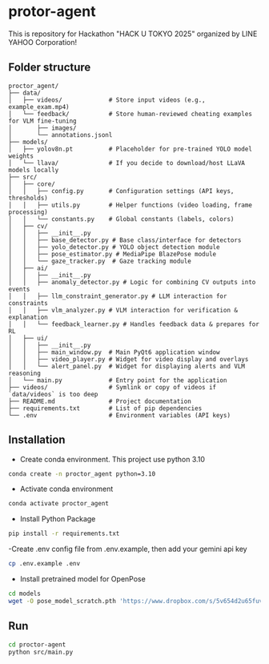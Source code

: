# protor-agent
This is repository for Hackathon "HACK U TOKYO 2025" organized by LINE YAHOO Corporation!

## Folder structure
```text
proctor_agent/
├── data/
│   ├── videos/             # Store input videos (e.g., example_exam.mp4)
│   └── feedback/           # Store human-reviewed cheating examples for VLM fine-tuning
│       ├── images/
│       └── annotations.jsonl
├── models/
│   ├── yolov8n.pt          # Placeholder for pre-trained YOLO model weights
│   └── llava/              # If you decide to download/host LLaVA models locally
├── src/
│   ├── core/
│   │   ├── config.py       # Configuration settings (API keys, thresholds)
│   │   ├── utils.py        # Helper functions (video loading, frame processing)
│   │   └── constants.py    # Global constants (labels, colors)
│   ├── cv/
│   │   ├── __init__.py
│   │   ├── base_detector.py # Base class/interface for detectors
│   │   ├── yolo_detector.py # YOLO object detection module
│   │   ├── pose_estimator.py # MediaPipe BlazePose module
│   │   └── gaze_tracker.py  # Gaze tracking module
│   ├── ai/
│   │   ├── __init__.py
│   │   ├── anomaly_detector.py # Logic for combining CV outputs into events
│   │   ├── llm_constraint_generator.py # LLM interaction for constraints
│   │   ├── vlm_analyzer.py # VLM interaction for verification & explanation
│   │   └── feedback_learner.py # Handles feedback data & prepares for RL
│   ├── ui/
│   │   ├── __init__.py
│   │   ├── main_window.py  # Main PyQt6 application window
│   │   ├── video_player.py # Widget for video display and overlays
│   │   └── alert_panel.py  # Widget for displaying alerts and VLM reasoning
│   └── main.py             # Entry point for the application
├── videos/                 # Symlink or copy of videos if `data/videos` is too deep
├── README.md               # Project documentation
├── requirements.txt        # List of pip dependencies
└── .env                    # Environment variables (API keys)
```

## Installation

- Create conda environment. This project use python 3.10
``` bash
conda create -n proctor_agent python=3.10
```
- Activate conda environment
``` bash
conda activate proctor_agent
```
- Install Python Package
``` bash
pip install -r requirements.txt
```

-Create .env config file from .env.example, then add your gemini api key
``` bash
cp .env.example .env
```

- Install pretrained model for OpenPose
``` bash
cd models
wget -O pose_model_scratch.pth 'https://www.dropbox.com/s/5v654d2u65fuvyr/pose_model_scratch.pth?e=1&dl=1'
```

## Run
``` bash
cd proctor-agent
python src/main.py
```